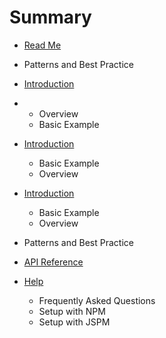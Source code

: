 # Summary

* [Read Me](README.md)
* Patterns and Best Practice
* [Introduction](README.md)
* * Overview
  * Basic Example
   
* [Introduction](README.md)
   * Basic Example
   * Overview
* [Introduction](README.md)
   * Basic Example
   * Overview
* Patterns and Best Practice
* [API Reference](jspm_setup.md)
* [Help](help.md)
   * Frequently Asked Questions
   * Setup with NPM
   * Setup with JSPM

